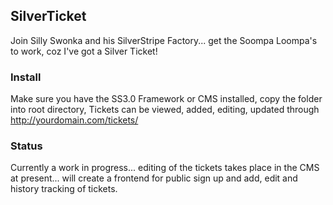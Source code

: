 ## SilverTicket ##

Join Silly Swonka and his SilverStripe Factory... get the Soompa Loompa's to work, coz I've got a Silver Ticket!

### Install ###

Make sure you have the SS3.0 Framework or CMS installed, copy the folder into root directory, 
Tickets can be viewed, added, editing, updated through http://yourdomain.com/tickets/

### Status ###
Currently a work in progress... editing of the tickets takes place in the CMS at present... will create a frontend for public sign up and add, edit and history tracking of tickets.

